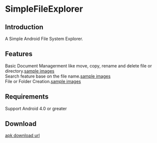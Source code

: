SimpleFileExplorer
========================
## Introduction ##
A Simple Android File System Explorer.  

## Features ##
Basic Document Managerment like move, copy, rename and delete file or directory.[sample images]()  
Search feature base on the file name.[sample images]()  
File or Folder Creation.[sample images]()  

## Requirements ##
Support Android 4.0 or greater

## Download ##
[apk download url](https://github.com/yeyu456/Android/blob/master/SimpleFileExplorer/bin/SimpleFileExplorer.apk?raw=true)
